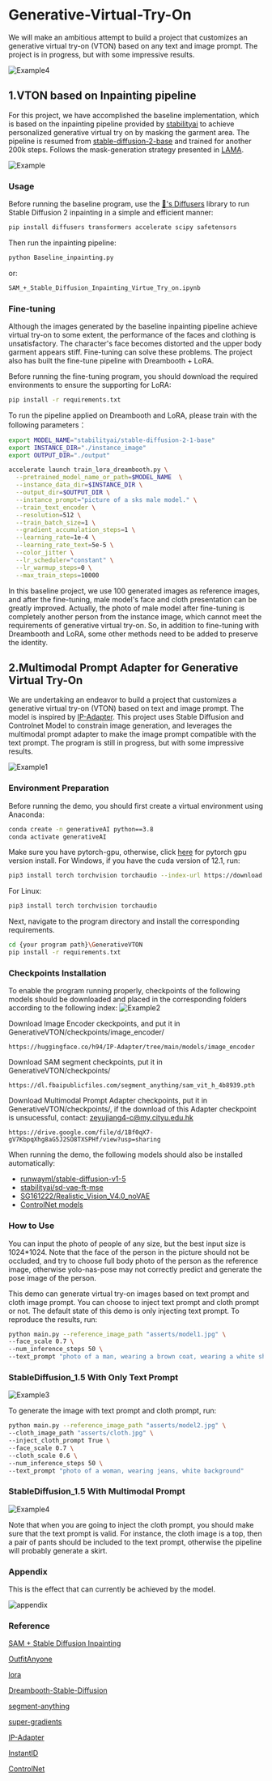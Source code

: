 # Generative-Virtual-Try-On

We will make an ambitious attempt to build a project that customizes an generative virtual try-on (VTON) based on any text and image prompt. The project is in progress, but with some impressive results.

![Example4](./asserts/results0.jpg)

## 1.VTON based on Inpainting pipeline

For this project, we have accomplished the baseline implementation, which is based on the inpainting pipeline provided by [stabilityai](https://huggingface.co/stabilityai/stable-diffusion-2-inpainting) to achieve personalized generative virtual try on by masking the garment area. The pipeline is resumed from [stable-diffusion-2-base](https://huggingface.co/stabilityai/stable-diffusion-2-base) and trained for another 200k steps. Follows the mask-generation strategy presented in [LAMA](https://github.com/advimman/lama).

![Example](./asserts/p1.png)

### Usage

Before running the baseline program, use the [🤗's Diffusers](https://github.com/huggingface/diffusers) library to run Stable Diffusion 2 inpainting in a simple and efficient manner:

```bash
pip install diffusers transformers accelerate scipy safetensors
```

Then run the inpainting pipeline:

```bash
python Baseline_inpainting.py
```
or:

```bash
SAM_+_Stable_Diffusion_Inpainting_Virtue_Try_on.ipynb
```

### Fine-tuning

Although the images generated by the baseline inpainting pipeline achieve virtual try-on to some extent, the performance of the faces and clothing is unsatisfactory. The character's face becomes distorted and the upper body garment appears stiff. Fine-tuning can solve these problems. The project also has built the fine-tune pipeline with Dreambooth + LoRA.

Before running the fine-tuning program, you should download the required environments to ensure the supporting for LoRA:

```bash
pip install -r requirements.txt
```

To run the pipeline applied on Dreambooth and LoRA, please train with the following parameters：

```bash
export MODEL_NAME="stabilityai/stable-diffusion-2-1-base"
export INSTANCE_DIR="./instance_image"
export OUTPUT_DIR="./output"

accelerate launch train_lora_dreambooth.py \
  --pretrained_model_name_or_path=$MODEL_NAME  \
  --instance_data_dir=$INSTANCE_DIR \
  --output_dir=$OUTPUT_DIR \
  --instance_prompt="picture of a sks male model." \
  --train_text_encoder \
  --resolution=512 \
  --train_batch_size=1 \
  --gradient_accumulation_steps=1 \
  --learning_rate=1e-4 \
  --learning_rate_text=5e-5 \
  --color_jitter \
  --lr_scheduler="constant" \
  --lr_warmup_steps=0 \
  --max_train_steps=10000
```

In this baseline project, we use 100 generated images as reference images, and after the fine-tuning, male model's face and cloth presentation can be greatly improved. Actually, the photo of male model after fine-tuning is completely another person from the instance image, which cannot meet the requirements of generative virtual try-on. So, in addition to fine-tuning with Dreambooth and LoRA, some other methods need to be added to preserve the identity. 

## 2.Multimodal Prompt Adapter for Generative Virtual Try-On

We are undertaking an endeavor to build a project that customizes a generative virtual try-on (VTON) based on text and image prompt. The model is inspired by [IP-Adapter](https://github.com/tencent-ailab/IP-Adapter). This project uses Stable Diffusion and Controlnet Model to constrain image generation, and leverages the multimodal prompt adapter to make the image prompt compatible with the text prompt.  The program is still in progress, but with some impressive results.

![Example1](./asserts/architecture.jpg)


### Environment Preparation
Before running the demo, you should first create a virtual environment using Anaconda:
```bash
conda create -n generativeAI python==3.8
conda activate generativeAI
```

Make sure you have pytorch-gpu, otherwise, click [here](https://pytorch.org/) for pytorch gpu version install. 
For Windows, if you have the cuda version of 12.1, run:
```bash
pip3 install torch torchvision torchaudio --index-url https://download.pytorch.org/whl/cu121
```
For Linux:
```bash
pip3 install torch torchvision torchaudio
```

Next, navigate to the program directory and install the corresponding requirements.
```bash
cd {your program path}\GenerativeVTON
pip install -r requirements.txt
```

### Checkpoints Installation

To enable the program running properly, checkpoints of the following models should be downloaded and placed in the corresponding folders according to the following index:
![Example2](./asserts/tree.jpg)

Download Image Encoder ckeckpoints, and put it in GenerativeVTON/checkpoints/image_encoder/
```
https://huggingface.co/h94/IP-Adapter/tree/main/models/image_encoder
```

Download SAM segment checkpoints, put it in GenerativeVTON/checkpoints/
```
https://dl.fbaipublicfiles.com/segment_anything/sam_vit_h_4b8939.pth
```

Download Multimodal Prompt Adapter checkpoints, put it in GenerativeVTON/checkpoints/, if the download of this Adapter checkpoint is unsucessful, contact: zeyujiang4-c@my.cityu.edu.hk
```
https://drive.google.com/file/d/1Bf0qX7-gV7KbpqXhg8aG5J2SO8TXSPHf/view?usp=sharing
```

When running the demo, the following models should also be installed automatically:
- [runwayml/stable-diffusion-v1-5](https://huggingface.co/runwayml/stable-diffusion-v1-5)
- [stabilityai/sd-vae-ft-mse](https://huggingface.co/stabilityai/sd-vae-ft-mse)
- [SG161222/Realistic_Vision_V4.0_noVAE](https://huggingface.co/SG161222/Realistic_Vision_V4.0_noVAE)
- [ControlNet models](https://huggingface.co/lllyasviel)


### How to Use

You can input the photo of people of any size, but the best input size is 1024*1024. Note that the face of the person in the picture should not be occluded, and try to choose full body photo of the person as the reference image, otherwise yolo-nas-pose may not correctly predict and generate the pose image of the person.

This demo can generate virtual try-on images based on text prompt and cloth image prompt. You can choose to inject text prompt and cloth prompt or not. The default state of this demo is only injecting text prompt. To reproduce the results, run:

```bash
python main.py --reference_image_path "asserts/model1.jpg" \
--face_scale 0.7 \
--num_inference_steps 50 \
--text_prompt "photo of a man, wearing a brown coat, wearing a white shirt inside, wearing a black pants, street background"
```
### StableDiffusion_1.5 With Only Text Prompt

![Example3](./asserts/results1.jpg)

To generate the image with text prompt and cloth prompt, run:
```bash
python main.py --reference_image_path "asserts/model2.jpg" \
--cloth_image_path "asserts/cloth.jpg" \
--inject_cloth_prompt True \
--face_scale 0.7 \
--cloth_scale 0.6 \
--num_inference_steps 50 \
--text_prompt "photo of a woman, wearing jeans, white background"
```

### StableDiffusion_1.5 With Multimodal Prompt
![Example4](./asserts/results2.jpg)

Note that when you are going to inject the cloth prompt, you should make sure that the text prompt is valid. 
For instance, the cloth image is a top, then a pair of pants should be included to the text prompt, otherwise the pipeline will probably generate a skirt.

### Appendix

This is the effect that can currently be achieved by the model.

![appendix](./asserts/appendix.png)

### Reference
[SAM + Stable Diffusion Inpainting](https://colab.research.google.com/drive/1umJUZdqEAcm9GQkzLG-EWXo8_ya-ImRL)

[OutfitAnyone](https://github.com/HumanAIGC/OutfitAnyone)

[lora](https://github.com/cloneofsimo/lora)

[Dreambooth-Stable-Diffusion](https://github.com/XavierXiao/Dreambooth-Stable-Diffusion)

[segment-anything](https://github.com/facebookresearch/segment-anything)

[super-gradients](https://github.com/Deci-AI/super-gradients)

[IP-Adapter](https://github.com/tencent-ailab/IP-Adapter)

[InstantID](https://github.com/InstantID/InstantID)

[ControlNet](https://github.com/lllyasviel/ControlNet)


